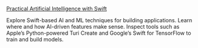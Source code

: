 [Practical Artificial Intelligence with Swift](https://www.oreilly.com/library/view/practical-artificial-intelligence/9781492044802/)

Explore Swift-based AI and ML techniques for building applications. Learn where and how AI-driven features make sense. Inspect tools such as Apple’s Python-powered Turi Create and Google’s Swift for TensorFlow to train and build models.
